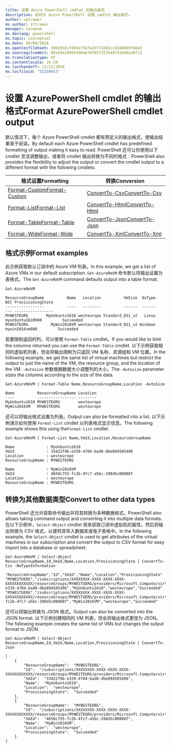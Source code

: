 ```yaml
---
title: 设置 Azure PowerShell cmdlet 的输出格式
description: 如何为 Azure PowerShell 设置 cmdlet 输出格式。
author: sptramer
ms.author: sttramer
manager: carmonm
ms.devlang: powershell
ms.topic: conceptual
ms.date: 09/09/2018
ms.openlocfilehash: 390285bcf483e75b7a2b77d345ccb108669f66e5
ms.sourcegitcommit: 80a3da199954d0ab78765715fb49793e89a30f12
ms.translationtype: HT
ms.contentlocale: zh-CN
ms.lasthandoff: 11/22/2018
ms.locfileid: "52259453"
---
```

# <a name="format-azurepowershell-cmdlet-output"></a><span data-ttu-id="6dfa8-103">设置 AzurePowerShell cmdlet 的输出格式</span><span class="sxs-lookup"><span data-stu-id="6dfa8-103">Format AzurePowerShell cmdlet output</span></span>

<span data-ttu-id="6dfa8-104">默认情况下，每个 Azure PowerShell cmdlet 都有预定义的输出格式，使输出结果易于阅读。</span><span class="sxs-lookup"><span data-stu-id="6dfa8-104">By default each Azure PowerShell cmdlet has predefined formatting of output making it easy to read.</span></span>  <span data-ttu-id="6dfa8-105">PowerShell 还可让你使用以下 cmdlet 灵活调整输出，或者将 cmdlet 输出转换为不同的格式：</span><span class="sxs-lookup"><span data-stu-id="6dfa8-105">PowerShell also provides the flexibility to adjust the output or convert the cmdlet output to a different format with the following cmdlets:</span></span>

| <span data-ttu-id="6dfa8-106">格式设置</span><span class="sxs-lookup"><span data-stu-id="6dfa8-106">Formatting</span></span>      | <span data-ttu-id="6dfa8-107">转换</span><span class="sxs-lookup"><span data-stu-id="6dfa8-107">Conversion</span></span>       |
|-----------------|------------------|
| [<span data-ttu-id="6dfa8-108">Format-Custom</span><span class="sxs-lookup"><span data-stu-id="6dfa8-108">Format-Custom</span></span>](/powershell/module/microsoft.powershell.utility/format-custom) | [<span data-ttu-id="6dfa8-109">ConvertTo-Csv</span><span class="sxs-lookup"><span data-stu-id="6dfa8-109">ConvertTo-Csv</span></span>](/powershell/module/microsoft.powershell.utility/convertto-csv)  |
| [<span data-ttu-id="6dfa8-110">Format-List</span><span class="sxs-lookup"><span data-stu-id="6dfa8-110">Format-List</span></span>](/powershell/module/microsoft.powershell.utility/format-list)   | [<span data-ttu-id="6dfa8-111">ConvertTo-Html</span><span class="sxs-lookup"><span data-stu-id="6dfa8-111">ConvertTo-Html</span></span>](/powershell/module/microsoft.powershell.utility/convertto-html) |
| [<span data-ttu-id="6dfa8-112">Format-Table</span><span class="sxs-lookup"><span data-stu-id="6dfa8-112">Format-Table</span></span>](/powershell/module/microsoft.powershell.utility/format-table)  | [<span data-ttu-id="6dfa8-113">ConvertTo-Json</span><span class="sxs-lookup"><span data-stu-id="6dfa8-113">ConvertTo-Json</span></span>](/powershell/module/microsoft.powershell.utility/convertto-json) |
| [<span data-ttu-id="6dfa8-114">Format-Wide</span><span class="sxs-lookup"><span data-stu-id="6dfa8-114">Format-Wide</span></span>](/powershell/module/microsoft.powershell.utility/format-wide)   | [<span data-ttu-id="6dfa8-115">ConvertTo-Xml</span><span class="sxs-lookup"><span data-stu-id="6dfa8-115">ConvertTo-Xml</span></span>](/powershell/module/microsoft.powershell.utility/convertto-xml)  |

## <a name="format-examples"></a><span data-ttu-id="6dfa8-116">格式示例</span><span class="sxs-lookup"><span data-stu-id="6dfa8-116">Format examples</span></span>

<span data-ttu-id="6dfa8-117">此示例获取默认订阅中的 Azure VM 列表。</span><span class="sxs-lookup"><span data-stu-id="6dfa8-117">In this example, we get a list of Azure VMs in our default subscription.</span></span>  <span data-ttu-id="6dfa8-118">`Get-AzureRmVM` 命令默认将输出设置为表格式。</span><span class="sxs-lookup"><span data-stu-id="6dfa8-118">The `Get-AzureRmVM` command defaults output into a table format.</span></span>

```azurepowershell-interactive
Get-AzureRmVM
```

```output
ResourceGroupName          Name   Location          VmSize  OsType              NIC ProvisioningState
-----------------          ----   --------          ------  ------              --- -----------------
MYWESTEURG        MyUnbuntu1610 westeurope Standard_DS1_v2   Linux myunbuntu1610980         Succeeded
MYWESTEURG          MyWin2016VM westeurope Standard_DS1_v2 Windows   mywin2016vm880         Succeeded
```

<span data-ttu-id="6dfa8-119">若要限制返回的列，可以使用 `Format-Table` cmdlet。</span><span class="sxs-lookup"><span data-stu-id="6dfa8-119">If you would like to limit the columns returned you can use the `Format-Table` cmdlet.</span></span> <span data-ttu-id="6dfa8-120">以下示例获取相同的虚拟机列表，但会将输出限制为只返回 VM 名称、资源组和 VM 位置。</span><span class="sxs-lookup"><span data-stu-id="6dfa8-120">In the following example, we get the same list of virtual machines but restrict the output to just the name of the VM, the resource group, and the location of the VM.</span></span>  <span data-ttu-id="6dfa8-121">`-Autosize` 参数根据数据大小调整列的大小。</span><span class="sxs-lookup"><span data-stu-id="6dfa8-121">The `-Autosize` parameter sizes the columns according to the size of the data.</span></span>

```azurepowershell-interactive
Get-AzureRmVM | Format-Table Name,ResourceGroupName,Location -AutoSize
```

```output
Name          ResourceGroupName Location
----          ----------------- --------
MyUnbuntu1610 MYWESTEURG        westeurope
MyWin2016VM   MYWESTEURG        westeurope
```

<span data-ttu-id="6dfa8-122">还可以将输出格式设置为列表。</span><span class="sxs-lookup"><span data-stu-id="6dfa8-122">Output can also be formatted into a list.</span></span> <span data-ttu-id="6dfa8-123">以下示例演示如何使用 `Format-List` cmdlet 以列表格式显示信息。</span><span class="sxs-lookup"><span data-stu-id="6dfa8-123">The following example shows this using the`Format-List` cmdlet.</span></span>

```azurepowershell-interactive
Get-AzureRmVM | Format-List Name,VmId,Location,ResourceGroupName
```

```output
Name              : MyUnbuntu1610
VmId              : 33422f9b-e339-4704-bad8-dbe094585496
Location          : westeurope
ResourceGroupName : MYWESTEURG

Name              : MyWin2016VM
VmId              : 4650c755-fc2b-4fc7-a5bc-298d5c00808f
Location          : westeurope
ResourceGroupName : MYWESTEURG
```

## <a name="convert-to-other-data-types"></a><span data-ttu-id="6dfa8-124">转换为其他数据类型</span><span class="sxs-lookup"><span data-stu-id="6dfa8-124">Convert to other data types</span></span>

<span data-ttu-id="6dfa8-125">PowerShell 还允许获取命令输出并将其转换为多种数据格式。</span><span class="sxs-lookup"><span data-stu-id="6dfa8-125">PowerShell also allows taking command output and converting it into multiple data formats.</span></span> <span data-ttu-id="6dfa8-126">在以下示例中，`Select-Object` cmdlet 用来获取订阅中虚拟机的属性，然后将输出转换为 CSV 格式，以便将其导入数据库或电子表格中。</span><span class="sxs-lookup"><span data-stu-id="6dfa8-126">In the following example, the `Select-Object` cmdlet is used to get attributes of the virtual machines in our subscription and convert the output to CSV format for easy import into a database or spreadsheet.</span></span>

```azurepowershell-interactive
Get-AzureRmVM | Select-Object ResourceGroupName,Id,VmId,Name,Location,ProvisioningState | ConvertTo-Csv -NoTypeInformation
```

```output
"ResourceGroupName","Id","VmId","Name","Location","ProvisioningState"
"MYWESTUERG","/subscriptions/XXXXXXXX-XXXX-XXXX-XXXX-XXXXXXXXXXXX/resourceGroups/MYWESTUERG/providers/Microsoft.Compute/virtualMachines/MyUnbuntu1610","33422f9b-e339-4704-bad8-dbe094585496","MyUnbuntu1610","westeurope","Succeeded"
"MYWESTUERG","/subscriptions/XXXXXXXX-XXXX-XXXX-XXXX-XXXXXXXXXXXX/resourceGroups/MYWESTUERG/providers/Microsoft.Compute/virtualMachines/MyWin2016VM","4650c755-fc2b-4fc7-a5bc-298d5c00808f","MyWin2016VM","westeurope","Succeeded"
```

<span data-ttu-id="6dfa8-127">还可以将输出转换为 JSON 格式。</span><span class="sxs-lookup"><span data-stu-id="6dfa8-127">Output can also be converted into the JSON format.</span></span>  <span data-ttu-id="6dfa8-128">以下示例创建相同的 VM 列表，但会将输出格式更改为 JSON。</span><span class="sxs-lookup"><span data-stu-id="6dfa8-128">The following example creates the same list of VMs but changes the output format to JSON.</span></span>

```azurepowershell-interactive
Get-AzureRmVM | Select-Object ResourceGroupName,Id,VmId,Name,Location,ProvisioningState | ConvertTo-Json
```

```output
[
    {
        "ResourceGroupName":  "MYWESTEURG",
        "Id":  "/subscriptions/XXXXXXXX-XXXX-XXXX-XXXX-XXXXXXXXXXXX/resourceGroups/MYWESTEURG/providers/Microsoft.Compute/virtualMachines/MyUnbuntu1610",
        "VmId":  "33422f9b-e339-4704-bad8-dbe094585496",
        "Name":  "MyUnbuntu1610",
        "Location":  "westeurope",
        "ProvisioningState":  "Succeeded"
    },
    {
        "ResourceGroupName":  "MYWESTEURG",
        "Id":  "/subscriptions/XXXXXXXX-XXXX-XXXX-XXXX-XXXXXXXXXXXX/resourceGroups/MYWESTEURG/providers/Microsoft.Compute/virtualMachines/MyWin2016VM",
        "VmId":  "4650c755-fc2b-4fc7-a5bc-298d5c00808f",
        "Name":  "MyWin2016VM",
        "Location":  "westeurope",
        "ProvisioningState":  "Succeeded"
    }
]
```
